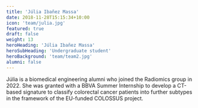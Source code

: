 ```yaml
---
title: 'Júlia Ibañez Massa'
date: 2018-11-28T15:15:34+10:00
icon: 'team/julia.jpg'
featured: true
draft: false
weight: 13
heroHeading: 'Júlia Ibañez Massa'
heroSubHeading: 'Undergraduate student'
heroBackground: 'team/team2.jpg'
alumni: false
---
```

Júlia is a biomedical engineering alumni who joined the Radiomics group in 2022. She was granted with a BBVA Summer Internship to develop a CT-based signature to classify colorectal cancer patients into further subtypes in the framework of the EU-funded COLOSSUS project.
